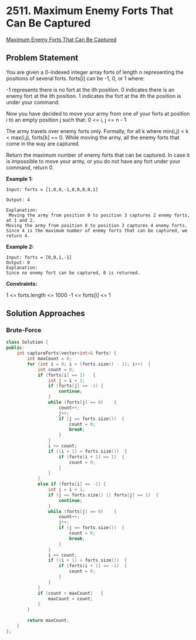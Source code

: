 # 2511. Maximum Enemy Forts That Can Be Captured
[Maximum Enemy Forts That Can Be Captured](https://leetcode.com/contest/biweekly-contest-94/problems/maximum-enemy-forts-that-can-be-captured/)
## Problem Statement

You are given a 0-indexed integer array forts of length n representing the positions of several forts. forts[i] can be -1, 0, or 1 where:

-1 represents there is no fort at the ith position.
0 indicates there is an enemy fort at the ith position.
1 indicates the fort at the ith the position is under your command. 

Now you have decided to move your army from one of your forts at position i to an empty position j such that:
0 <= i, j <= n - 1

The army travels over enemy forts only. Formally, for all k where min(i,j) < k < max(i,j), forts[k] == 0.
While moving the army, all the enemy forts that come in the way are captured.

Return the maximum number of enemy forts that can be captured. In case it is impossible to move your army, or you do not have any fort under your command, return 0.

**Example 1:**
```
Input: forts = [1,0,0,-1,0,0,0,0,1]

Output: 4

Explanation:
 Moving the army from position 0 to position 3 captures 2 enemy forts, at 1 and 2.
Moving the army from position 8 to position 3 captures 4 enemy forts.
Since 4 is the maximum number of enemy forts that can be captured, we return 4.
```

**Example 2:**
```
Input: forts = [0,0,1,-1]
Output: 0
Explanation:
Since no enemy fort can be captured, 0 is returned.
 ```

**Constraints:**

1 <= forts.length <= 1000
-1 <= forts[i] <= 1
## Solution Approaches

### Brute-Force

```cpp
class Solution {
public:
    int captureForts(vector<int>& forts) {
        int maxCount = 0;
        for (int i = 0; i < (forts.size() - 1); i++)  {
            int count = 0;
            if (forts[i] == 1)   {
                int j = i + 1;
                if (forts[j] == -1) {
                    continue;
                }
                while (forts[j] == 0)    {
                    count++;
                    j++;
                    if (j == forts.size())  {
                        count = 0;
                        break;
                    }
                }
                i += count;
                if ((i + 1) < forts.size())  {
                    if (forts[i + 1] == 1)  {
                        count = 0;
                    }
                }
            }
            else if (forts[i] == -1) {
                int j = i + 1;
                if (j == forts.size() || forts[j] == 1)  {
                    continue;
                }
                while (forts[j] == 0)    {
                    count++;
                    j++;
                    if (j == forts.size())  {
                        count = 0;
                        break;
                    }
                }
                i += count;
                if ((i + 1) < forts.size())  {
                    if (forts[i + 1] == -1)  {
                        count = 0;
                    }
                }
            }
            if (count > maxCount)   {
                maxCount = count;
            }
        }
        
        return maxCount;
    }
};
```